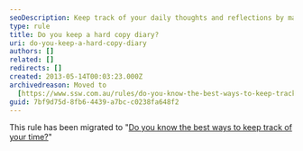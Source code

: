 ```yaml
---
seoDescription: Keep track of your daily thoughts and reflections by maintaining a hard copy diary that offers a tactile and creative way to express yourself.
type: rule
title: Do you keep a hard copy diary?
uri: do-you-keep-a-hard-copy-diary
authors: []
related: []
redirects: []
created: 2013-05-14T00:03:23.000Z
archivedreason: Moved to
  [https://www.ssw.com.au/rules/do-you-know-the-best-ways-to-keep-track-of-your-time](/rules/do-you-know-the-best-ways-to-keep-track-of-your-time)
guid: 7bf9d75d-8fb6-4439-a7bc-c0238fa648f2
---
```


This rule has been migrated to "[Do you know the best ways to keep track of your time?](/do-you-know-the-best-ways-to-keep-track-of-your-time)"

<!--endintro-->
